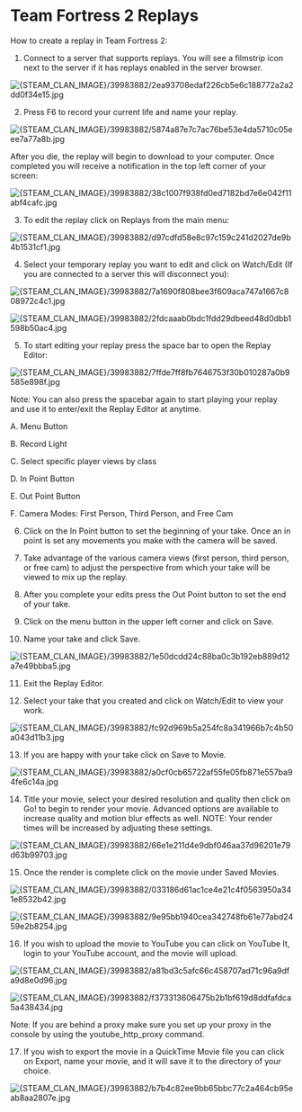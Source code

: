 # Team Fortress 2 Replays

How to create a replay in Team Fortress 2:  
  
1. Connect to a server that supports replays. You will see a filmstrip icon next to the server if it has replays enabled in the server browser.  
  
![{STEAM_CLAN_IMAGE}/39983882/2ea93708edaf226cb5e6c188772a2a2dd0f34e15.jpg]({STEAM_CLAN_IMAGE}/39983882/2ea93708edaf226cb5e6c188772a2a2dd0f34e15.jpg)  
  
2. Press F6 to record your current life and name your replay.  
  
![{STEAM_CLAN_IMAGE}/39983882/5874a87e7c7ac76be53e4da5710c05eee7a77a8b.jpg]({STEAM_CLAN_IMAGE}/39983882/5874a87e7c7ac76be53e4da5710c05eee7a77a8b.jpg)  
  
After you die, the replay will begin to download to your computer. Once completed you will receive a notification in the top left corner of your screen:  
  
![{STEAM_CLAN_IMAGE}/39983882/38c1007f938fd0ed7182bd7e6e042f11abf4cafc.jpg]({STEAM_CLAN_IMAGE}/39983882/38c1007f938fd0ed7182bd7e6e042f11abf4cafc.jpg)  
  
3. To edit the replay click on Replays from the main menu:  
  
![{STEAM_CLAN_IMAGE}/39983882/d97cdfd58e8c97c159c241d2027de9b4b1531cf1.jpg]({STEAM_CLAN_IMAGE}/39983882/d97cdfd58e8c97c159c241d2027de9b4b1531cf1.jpg)  
  
4. Select your temporary replay you want to edit and click on Watch/Edit (If you are connected to a server this will disconnect you):  
  
![{STEAM_CLAN_IMAGE}/39983882/7a1690f808bee3f609aca747a1667c808972c4c1.jpg]({STEAM_CLAN_IMAGE}/39983882/7a1690f808bee3f609aca747a1667c808972c4c1.jpg)  
  
![{STEAM_CLAN_IMAGE}/39983882/2fdcaaab0bdc1fdd29dbeed48d0dbb1598b50ac4.jpg]({STEAM_CLAN_IMAGE}/39983882/2fdcaaab0bdc1fdd29dbeed48d0dbb1598b50ac4.jpg)  
  
5. To start editing your replay press the space bar to open the Replay Editor:  
  
![{STEAM_CLAN_IMAGE}/39983882/7ffde7ff8fb7646753f30b010287a0b9585e898f.jpg]({STEAM_CLAN_IMAGE}/39983882/7ffde7ff8fb7646753f30b010287a0b9585e898f.jpg)  
  
Note: You can also press the spacebar again to start playing your replay and use it to enter/exit the Replay Editor at anytime.  
  
A. Menu Button  
  
B. Record Light  
  
C. Select specific player views by class  
  
D. In Point Button  
  
E. Out Point Button  
  
F. Camera Modes: First Person, Third Person, and Free Cam  
  
6. Click on the In Point button to set the beginning of your take. Once an in point is set any movements you make with the camera will be saved.  
  
7. Take advantage of the various camera views (first person, third person, or free cam) to adjust the perspective from which your take will be viewed to mix up the replay.  
  
8. After you complete your edits press the Out Point button to set the end of your take.  
  
9. Click on the menu button in the upper left corner and click on Save.  
  
10. Name your take and click Save.  
  
![{STEAM_CLAN_IMAGE}/39983882/1e50dcdd24c88ba0c3b192eb889d12a7e49bbba5.jpg]({STEAM_CLAN_IMAGE}/39983882/1e50dcdd24c88ba0c3b192eb889d12a7e49bbba5.jpg)  
  
11. Exit the Replay Editor.  
  
12. Select your take that you created and click on Watch/Edit to view your work.  
  
![{STEAM_CLAN_IMAGE}/39983882/fc92d969b5a254fc8a341966b7c4b50a043d11b3.jpg]({STEAM_CLAN_IMAGE}/39983882/fc92d969b5a254fc8a341966b7c4b50a043d11b3.jpg)  
  
13. If you are happy with your take click on Save to Movie.  
  
![{STEAM_CLAN_IMAGE}/39983882/a0cf0cb65722af55fe05fb871e557ba94fe6c14a.jpg]({STEAM_CLAN_IMAGE}/39983882/a0cf0cb65722af55fe05fb871e557ba94fe6c14a.jpg)  
  
14. Title your movie, select your desired resolution and quality then click on Go! to begin to render your movie. Advanced options are available to increase quality and motion blur effects as well. NOTE: Your render times will be increased by adjusting these settings.  
  
![{STEAM_CLAN_IMAGE}/39983882/66e1e211d4e9dbf046aa37d96201e79d63b99703.jpg]({STEAM_CLAN_IMAGE}/39983882/66e1e211d4e9dbf046aa37d96201e79d63b99703.jpg)  
  
15. Once the render is complete click on the movie under Saved Movies.  
  
![{STEAM_CLAN_IMAGE}/39983882/033186d61ac1ce4e21c4f0563950a341e8532b42.jpg]({STEAM_CLAN_IMAGE}/39983882/033186d61ac1ce4e21c4f0563950a341e8532b42.jpg)  
  
![{STEAM_CLAN_IMAGE}/39983882/9e95bb1940cea342748fb61e77abd2459e2b8254.jpg]({STEAM_CLAN_IMAGE}/39983882/9e95bb1940cea342748fb61e77abd2459e2b8254.jpg)  
  
16. If you wish to upload the movie to YouTube you can click on YouTube It, login to your YouTube account, and the movie will upload.  
  
![{STEAM_CLAN_IMAGE}/39983882/a81bd3c5afc66c458707ad71c96a9dfa9d8e0d96.jpg]({STEAM_CLAN_IMAGE}/39983882/a81bd3c5afc66c458707ad71c96a9dfa9d8e0d96.jpg)  
  
![{STEAM_CLAN_IMAGE}/39983882/f373313606475b2b1bf619d8ddfafdca5a438434.jpg]({STEAM_CLAN_IMAGE}/39983882/f373313606475b2b1bf619d8ddfafdca5a438434.jpg)  
  
Note: If you are behind a proxy make sure you set up your proxy in the console by using the youtube_http_proxy command.  
  
17. If you wish to export the movie in a QuickTime Movie file you can click on Export, name your movie, and it will save it to the directory of your choice.  
  
![{STEAM_CLAN_IMAGE}/39983882/b7b4c82ee9bb65bbc77c2a464cb95eab8aa2807e.jpg]({STEAM_CLAN_IMAGE}/39983882/b7b4c82ee9bb65bbc77c2a464cb95eab8aa2807e.jpg)  
  
